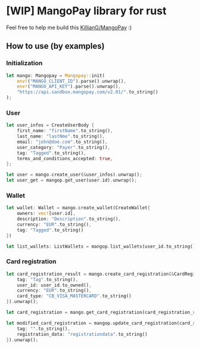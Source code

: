 # [WIP] MangoPay library for rust

Feel free to help me build this [KillianG/MangoPay](https://github.com/KillianG/MangoPay) :)

## How to use (by examples)

### Initialization
```rust
let mango: Mangopay = Mangopay::init(
    env!("MANGO_CLIENT_ID").parse().unwrap(),
    env!("MANGO_API_KEY").parse().unwrap(),
    "https://api.sandbox.mangopay.com/v2.01/".to_string()
);
```

### User
```rust
let user_infos = CreateUserBody {
    first_name: "firstName".to_string(),
    last_name: "lastNme".to_string(),
    email: "john@doe.com".to_string(),
    user_category: "Payer".to_string(),
    tag: "Tagged".to_string(),
    terms_and_conditions_accepted: true,
};

let user = mango.create_user(&user_infos).unwrap();
let user_get = mangop.get_user(user.id).unwrap();

```

### Wallet
```rust
let wallet: Wallet = mango.create_wallet(CreateWallet{
    owners: vec![user.id],
    description: "Description".to_string(),
    currency: "EUR".to_string(),
    tag: "Tagged".to_string()
})

let list_wallets: ListWallets = mangop.list_wallets(user_id.to_string()).unwrap();
```

### Card registration
```rust
let card_registration_result = mango.create_card_registration(&CardRegistrationBody{
    tag: "Tag".to_string(),
    user_id: user_id.to_owned(),
    currency: "EUR".to_string(),
    card_type: "CB_VISA_MASTERCARD".to_string()
}).unwrap();

let card_registration = mango.get_card_registration(card_registration_result.id).unwrap();

let modified_card_registration = mangop.update_card_registration(card_registration.id, &UpdateCardRegistrationBody {
    tag: "".to_string(),
    registration_data: "registrationdata".to_string()
}).unwrap();
```
